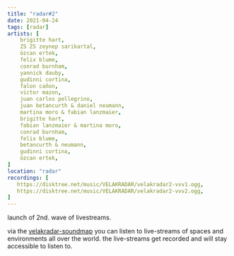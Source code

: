 ```yaml
---
title: "radar#2"
date: 2021-04-24
tags: [radar]
artists: [
    brigitte hart,
    ZS ZS zeynep sarikartal,
    özcan ertek,
    felix blume,
    conrad burnham,
    yannick dauby,
    gudinni cortina,
    falon cañon,
    victor mazon,
    juan carlos pellegrino,
    juan betancurth & daniel neumann,
    martina moro & fabian lanzmaier,
    brigitte hart,
    fabian lanzmaier & martina moro,
    conrad burnham,
    felix blume,
    betancurth & neumann,
    gudinni cortina,
    özcan ertek,
]
location: "radar"
recordings: [
   https://disktree.net/music/VELAKRADAR/velakradar2-vvv1.ogg,
   https://disktree.net/music/VELAKRADAR/velakradar2-vvv2.ogg,
]
---
```

launch of 2nd. wave of livestreams.

via the [velakradar-soundmap](https://velakradar.klingt.org/radar.php) you can listen to live-streams of spaces and environments all over the world. the live-streams get recorded and will stay accessible to listen to.
